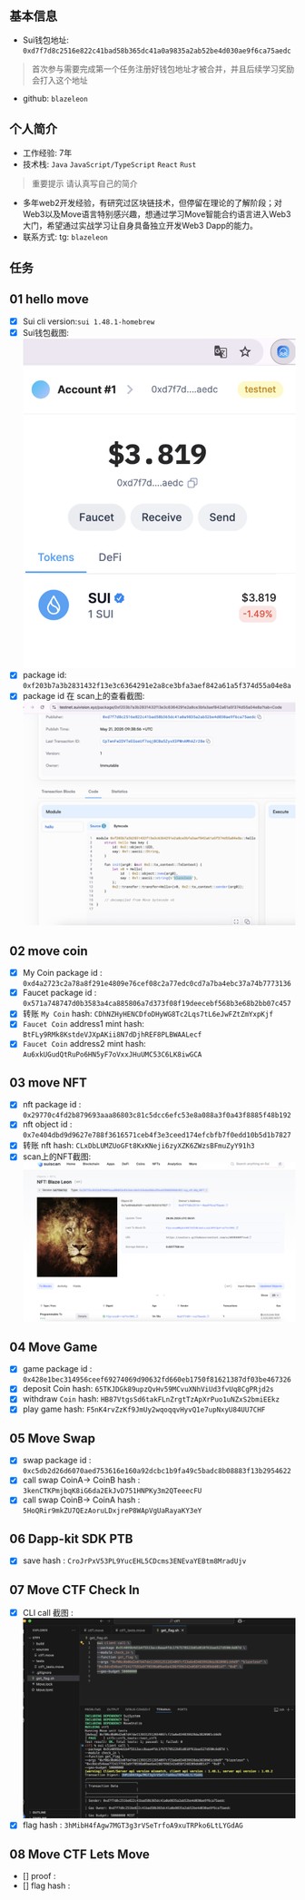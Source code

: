 ## 基本信息
- Sui钱包地址: `0xd7f7d8c2516e822c41bad58b365dc41a0a9835a2ab52be4d030ae9f6ca75aedc`
> 首次参与需要完成第一个任务注册好钱包地址才被合并，并且后续学习奖励会打入这个地址
- github: `blazeleon`

## 个人简介
- 工作经验: 7年
- 技术栈: `Java` `JavaScript/TypeScript` `React` `Rust`
> 重要提示 请认真写自己的简介
- 多年web2开发经验，有研究过区块链技术，但停留在理论的了解阶段；对Web3以及Move语言特别感兴趣，想通过学习Move智能合约语言进入Web3大门，希望通过实战学习让自身具备独立开发Web3 Dapp的能力。
- 联系方式: tg: `blazeleon` 

## 任务

##   01 hello move  
- [x] Sui cli version:`sui 1.48.1-homebrew`
- [x] Sui钱包截图: ![Sui钱包截图](./images/task1-wallet.png)
- [x] package id: `0xf203b7a3b2831432f13e3c6364291e2a8ce3bfa3aef842a61a5f374d55a04e8a`
- [x] package id 在 scan上的查看截图:![Scan截图](./images/task1-scan.png)

##   02 move coin
- [x] My Coin package id : `0xd4a2723c2a78a8f291e4809e76cef08c2a77edc0cd7a7ba4ebc37a74b7773136`
- [x] Faucet package id : `0x571a748747d0b3583a4ca885806a7d373f08f19deecebf568b3e68b2bb07c457`
- [x] 转账 `My Coin` hash: `CDhNZHyHENCDfoDHyWG8Tc2Lqs7tL6eJwFZtZmYxpKjf`
- [x] `Faucet Coin` address1 mint hash: `BtFLy9RMk8KstdeVJXpAKii8N7dDjhREF8PLBWAALecf`
- [x] `Faucet Coin` address2 mint hash: `Au6xkUGudQtRuPo6HN5yF7oVxxJHuUMC53C6LK8iwGCA`

##   03 move NFT
- [x] nft package id : `0x29770c4fd2b879693aaa86803c81c5dcc6efc53e8a088a3f0a43f8885f48b192`
- [x] nft object id : `0x7e404dbd9d9627e788f3616571ceb4f3e3ceed174efcbfb7f0edd10b5d1b7827`
- [x] 转账 nft  hash: `CLxDbLUMZUoGFt8KxKNeji6zyXZK6ZWzsBFmuZyY91h3`
- [x] scan上的NFT截图:![Scan截图](./images/task3-blazeleon-nft.png)

##   04 Move Game
- [x] game package id : `0x428e1bec314956ceef69274069d90632fd660eb1750f81621387df03be467326`
- [x] deposit Coin hash: `65TKJDGk89upzQvHv59MCvuXNhViUd3fvUq8CgPRjd2s`
- [x] withdraw `Coin` hash: `HB87VtgsSd6takFLnZrgtTzApXrPuo1uNZxS2bmiEEkz`
- [x] play game hash: `F5nK4rvZzKf9JmUy2wqoqqvHyvQ1e7upNxyU84UU7CHF`

##   05 Move Swap
- [x] swap package id : `0xc5db2d26d6070aed753616e160a92dcbc1b9fa49c5badc8b08883f13b2954622`
- [x] call swap CoinA-> CoinB  hash : `3kenCTKPmjbqK8iG6da2EkJvD751HNPKy3m2QTeeecFU`
- [x] call swap CoinB-> CoinA  hash : `5HoQRir9mkZU7QEzAoruLDxjreP8WApVgUaRayaKY3eY`

##   06 Dapp-kit SDK PTB
- [x] save hash : `CroJrPxV53PL9YucEHL5CDcms3ENEvaYEBtm8MradUjv`

##   07 Move CTF Check In
- [x] CLI call 截图 : ![截图](./images/task7-cli.png)
- [x] flag hash : `3hMibH4fAgw7MGT3g3rVSeTrfoA9xuTRPko6LtLYGdAG`

##   08 Move CTF Lets Move
- [] proof : 
- [] flag hash :

